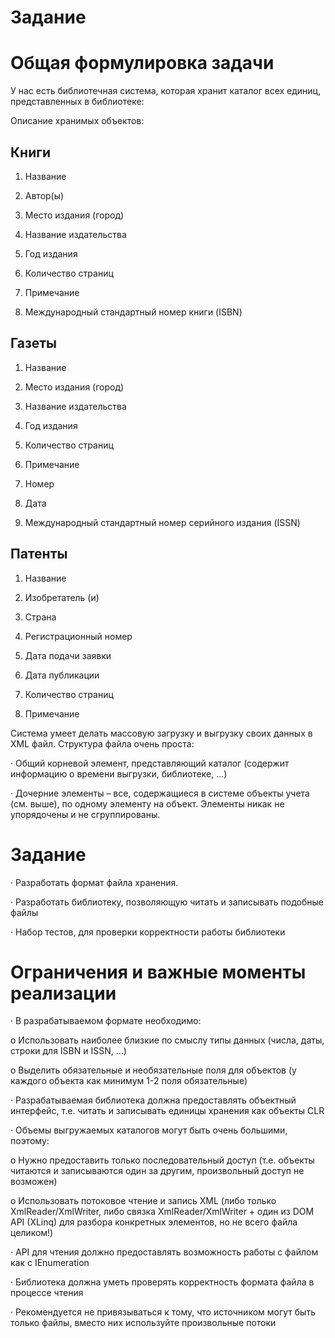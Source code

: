 # Задание

# Общая формулировка задачи

У нас есть библиотечная система, которая хранит каталог всех единиц, представленных в библиотеке:

Описание хранимых объектов:

## Книги

1. Название

2. Автор(ы)

3. Место издания (город)

4. Название издательства

5. Год издания

6. Количество страниц

7. Примечание

8. Международный стандартный номер книги (ISBN)

## Газеты

1. Название

2. Место издания (город)

3. Название издательства

4. Год издания

5. Количество страниц

6. Примечание

7. Номер

8. Дата

9. Международный стандартный номер серийного издания (ISSN)

## Патенты

1. Название

2. Изобретатель (и)

3. Страна

4. Регистрационный номер

5. Дата подачи заявки

6. Дата публикации

7. Количество страниц

8. Примечание

Система умеет делать массовую загрузку и выгрузку своих данных в XML файл. Структура файла очень проста:

· Общий корневой элемент, представляющий каталог (содержит информацию о времени выгрузки, библиотеке, …)

· Дочерние элементы – все, содержащиеся в системе объекты учета (см. выше), по одному элементу на объект. Элементы никак не упорядочены и не сгруппированы.

# Задание

· Разработать формат файла хранения.

· Разработать библиотеку, позволяющую читать и записывать подобные файлы

· Набор тестов, для проверки корректности работы библиотеки

# Ограничения и важные моменты реализации

· В разрабатываемом формате необходимо:

o Использовать наиболее близкие по смыслу типы данных (числа, даты, строки для ISBN и ISSN, …)

o  Выделить обязательные и необязательные поля для объектов (у каждого объекта как минимум 1-2 поля обязательные)

· Разрабатываемая библиотека должна предоставлять объектный интерфейс, т.е. читать и записывать единицы хранения как объекты CLR

· Объемы выгружаемых каталогов могут быть очень большими, поэтому:

o Нужно предоставить только последовательный доступ (т.е. объекты читаются и записываются один за другим, произвольный доступ не возможен)

o Использовать потоковое чтение и запись XML (либо только XmlReader/XmlWriter, либо связка XmlReader/XmlWriter + один из DOM API (XLinq) для разбора конкретных элементов, но не всего файла целиком!)

·  API для чтения должно предоставлять возможность работы с файлом как с IEnumeration

· Библиотека должна уметь проверять корректность формата файла в процессе чтения

·  Рекомендуется не привязываться к тому, что источником могут быть только файлы, вместо них используйте произвольные потоки
